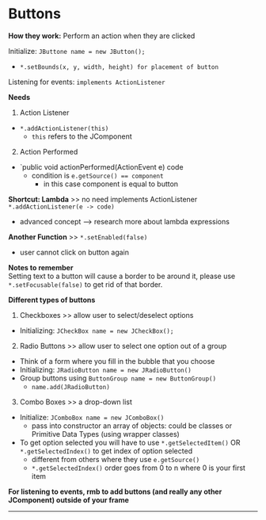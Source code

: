 # Buttons 
**How they work:** Perform an action when they are clicked

Initialize: `JButtone name = new JButton();`
- `*.setBounds(x, y, width, height) for placement of button` 

Listening for events: 
`implements ActionListener`

**Needs**
1. Action Listener
-  `*.addActionListener(this)`
    - `this` refers to the JComponent 
2. Action Performed 
- `public void actionPerformed(ActionEvent e) code
    - condition is `e.getSource() == component`
        - in this case component is equal to button 

**Shortcut: Lambda** >> no need implements ActionListener <br> 
`*.addActionListener(e -> code)`
- advanced concept --> research more about lambda expressions 

**Another Function** >> `*.setEnabled(false)`
- user cannot click on button again 

**Notes to remember** <br> 
Setting text to a button will cause a border to be around it, please use `*.setFocusable(false)` to get rid of that border. 
<br>

**Different types of buttons** 
1. Checkboxes >> allow user to select/deselect options
- Initializing: `JCheckBox name = new JCheckBox();`
2. Radio Buttons >> allow user to select one option out of a group
- Think of a form where you fill in the bubble that you choose
- Initializing: `JRadioButton name = new JRadioButton()`
- Group buttons using `ButtonGroup name = new ButtonGroup()`
    - `name.add(JRadioButton)`
3. Combo Boxes >> a drop-down list 
- Initialize: `JComboBox name = new JComboBox()`
    - pass into constructor an array of objects: could be classes or Primitive Data Types (using wrapper classes)
- To get option selected you will have to use `*.getSelectedItem()` OR `*.getSelectedIndex()` to get index of option selected
    - different from others where they use `e.getSource()`
    - `*.getSelectedIndex()` order goes from 0 to n where 0 is your first item 



**For listening to events, rmb to add buttons (and really any other JComponent) outside of your frame**

-------
